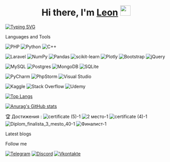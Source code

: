 <h1 align="center">Hi there, I'm <a href="#" target="_blank">Leon</a> 
<img src="https://github.com/blackcater/blackcater/raw/main/images/Hi.gif" height="32"/></h1>

[![Typing SVG](https://readme-typing-svg.herokuapp.com?color=%2336BCF7&lines=Computer+science+student)](https://git.io/typing-svg)



Languages and Tools

![PHP](https://img.shields.io/badge/php-%23777BB4.svg?style=for-the-badge&logo=php&logoColor=white)
![Python](https://img.shields.io/badge/python-3670A0?style=for-the-badge&logo=python&logoColor=ffdd54)
![C++](https://img.shields.io/badge/c++-%2300599C.svg?style=for-the-badge&logo=c%2B%2B&logoColor=white)


![Laravel](https://img.shields.io/badge/laravel-%23FF2D20.svg?style=for-the-badge&logo=laravel&logoColor=white)
![NumPy](https://img.shields.io/badge/numpy-%23013243.svg?style=for-the-badge&logo=numpy&logoColor=white)
![Pandas](https://img.shields.io/badge/pandas-%23150458.svg?style=for-the-badge&logo=pandas&logoColor=white)
![scikit-learn](https://img.shields.io/badge/scikit--learn-%23F7931E.svg?style=for-the-badge&logo=scikit-learn&logoColor=white)
![Plotly](https://img.shields.io/badge/Plotly-%233F4F75.svg?style=for-the-badge&logo=plotly&logoColor=white)
![Bootstrap](https://img.shields.io/badge/bootstrap-%23563D7C.svg?style=for-the-badge&logo=bootstrap&logoColor=white)
![jQuery](https://img.shields.io/badge/jquery-%230769AD.svg?style=for-the-badge&logo=jquery&logoColor=white)

![MySQL](https://img.shields.io/badge/mysql-%2300f.svg?style=for-the-badge&logo=mysql&logoColor=white)
![Postgres](https://img.shields.io/badge/postgres-%23316192.svg?style=for-the-badge&logo=postgresql&logoColor=white)
![MongoDB](https://img.shields.io/badge/MongoDB-%234ea94b.svg?style=for-the-badge&logo=mongodb&logoColor=white)
![SQLite](https://img.shields.io/badge/sqlite-%2307405e.svg?style=for-the-badge&logo=sqlite&logoColor=white)



![PyCharm](https://img.shields.io/badge/pycharm-143?style=for-the-badge&logo=pycharm&logoColor=black&color=black&labelColor=green)
![PhpStorm](https://img.shields.io/badge/phpstorm-143?style=for-the-badge&logo=phpstorm&logoColor=black&color=black&labelColor=darkorchid)
![Visual Studio](https://img.shields.io/badge/Visual%20Studio-5C2D91.svg?style=for-the-badge&logo=visual-studio&logoColor=white)



![Kaggle](https://img.shields.io/badge/Kaggle-035a7d?style=for-the-badge&logo=kaggle&logoColor=white)
![Stack Overflow](https://img.shields.io/badge/-Stackoverflow-FE7A16?style=for-the-badge&logo=stack-overflow&logoColor=white)
![Udemy](https://img.shields.io/badge/Udemy-A435F0?style=for-the-badge&logo=Udemy&logoColor=white)



<!---Для подробной версии-->
[![Top Langs](https://github-readme-stats.vercel.app/api/top-langs/?username=Leon200211)](https://github.com/anuraghazra/github-readme-stats)


[![Anurag's GitHub stats](https://github-readme-stats.vercel.app/api?username=Leon200211)](https://github.com/anuraghazra/github-readme-stats)




🏆 Достижения :
![certificate (5)-1](https://github.com/Leon200211/Leon200211/assets/91278041/e5d0c661-1075-42c7-a9ad-a93bd62959eb=250×250)
![2 место-1](https://github.com/Leon200211/Leon200211/assets/91278041/e08d63fe-2832-4185-ab53-1ae9c998534b)
![certificate (4)-1](https://github.com/Leon200211/Leon200211/assets/91278041/01b121a3-80ab-47aa-9a23-ad24bdd46ce4)
![Diplom_finalista_3_mesto_40-1](https://github.com/Leon200211/Leon200211/assets/91278041/d2ab31d5-8c64-49d9-a0bf-e7d3b5dba4d4)
![Финалист-1](https://github.com/Leon200211/Leon200211/assets/91278041/ef82df33-44eb-4581-8dea-a195749590b8)




Latest blogs


Follow me


[![Telegram](https://img.shields.io/badge/Telegram-2CA5E0?style=for-the-badge&logo=telegram&logoColor=white)](https://t.me/fitlent)
[![Discord](https://img.shields.io/badge/Discord-%237289DA.svg?style=for-the-badge&logo=discord&logoColor=white)](https://discordapp.com/users/fitlent#2652/)
[![Vkontakte](https://img.shields.io/badge/-Vkontakte-090909?style=for-the-badge&logo=Vk&logoColor=4F7DB3)](https://vk.com/leonfitlent)

